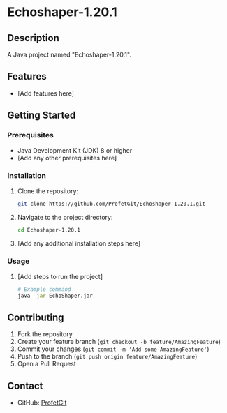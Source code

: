 # Echoshaper-1.20.1

## Description
A Java project named "Echoshaper-1.20.1". 

## Features
- [Add features here]

## Getting Started

### Prerequisites
- Java Development Kit (JDK) 8 or higher
- [Add any other prerequisites here]

### Installation
1. Clone the repository:
    ```sh
    git clone https://github.com/ProfetGit/Echoshaper-1.20.1.git
    ```
2. Navigate to the project directory:
    ```sh
    cd Echoshaper-1.20.1
    ```
3. [Add any additional installation steps here]

### Usage
1. [Add steps to run the project]
    ```sh
    # Example command
    java -jar EchoShaper.jar
    ```

## Contributing
1. Fork the repository
2. Create your feature branch (`git checkout -b feature/AmazingFeature`)
3. Commit your changes (`git commit -m 'Add some AmazingFeature'`)
4. Push to the branch (`git push origin feature/AmazingFeature`)
5. Open a Pull Request

## Contact
- GitHub: [ProfetGit](https://github.com/ProfetGit)
